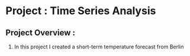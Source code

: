 # Project : Time Series Analysis

<h2>Project Overview :</h2>

1. In this project I created a short-term temperature forecast from Berlin
